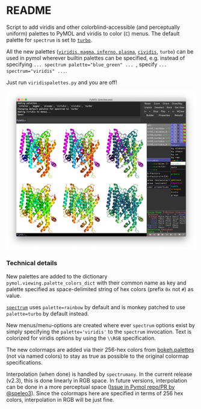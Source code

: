 README
======

Script to add viridis and other colorblind-accessible (and perceptually uniform)
palettes to PyMOL and viridis to color (`C`) menus.
The default palette for `spectrum` is set to
[`turbo`](https://ai.googleblog.com/2019/08/turbo-improved-rainbow-colormap-for.html).

All the new palettes
([`viridis`, `magma`, `inferno`, `plasma`](https://bids.github.io/colormap),
[`cividis`](https://doi.org/10.1371/journal.pone.0199239),
`turbo`)
can be used in pymol wherever builtin palettes can be specified,
e.g. instead of specifying
`... spectrum palette="blue_green" ... `, specify `... spectrum="viridis" ...`.

Just run `viridispalettes.py` and you are off!


![preview with viridis menu](preview.png)


### Technical details

New palettes are added to the dictionary `pymol.viewing.palette_colors_dict`
with their common name as key and palette specified as space-delimited
string of hex colors (prefix `0x` not `#`) as value.

[`spectrum`](https://pymolwiki.org/index.php/Spectrum) uses `palette=rainbow`
by default and is monkey patched to use `palette=turbo` by default instead.

New menus/menu-options are created where ever `spectrum` options exist by
simply specifying the `palette='viridis'` to the `spectrum` invocation.
Text is colorized for viridis options by using the `\\RGB` specification.

The new colormaps are added via their 256-hex colors
from [bokeh.palettes](https://github.com/bokeh/bokeh/blob/b19f2c5/bokeh/palettes.py)
(not via named colors)
to stay as true as possible to the original colormap specifications.

Interpolation (when done) is handled by `spectrumany`.
In the current release (v2.3), this is done linearly in RGB space.
In future versions, interpolation can be done in
a more perceptual space
([Issue in Pymol repo/PR by @speleo3](https://github.com/schrodinger/pymol-open-source/pull/69)).
Since the colormaps here are specified in terms of 256 hex colors,
interpolation in RGB will be just fine.
